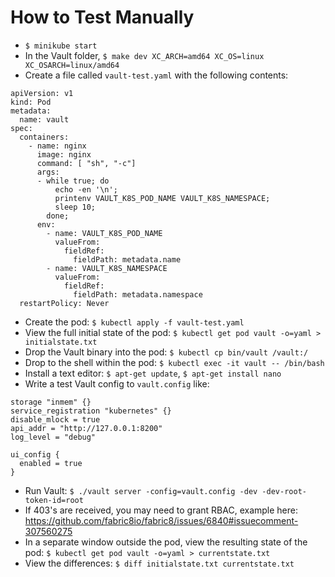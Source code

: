 # How to Test Manually

- `$ minikube start`
- In the Vault folder, `$ make dev XC_ARCH=amd64 XC_OS=linux XC_OSARCH=linux/amd64`
- Create a file called `vault-test.yaml` with the following contents:

```
apiVersion: v1
kind: Pod
metadata:
  name: vault
spec:
  containers:
    - name: nginx
      image: nginx
      command: [ "sh", "-c"]
      args:
      - while true; do
          echo -en '\n';
          printenv VAULT_K8S_POD_NAME VAULT_K8S_NAMESPACE;
          sleep 10;
        done;
      env:
        - name: VAULT_K8S_POD_NAME
          valueFrom:
            fieldRef:
              fieldPath: metadata.name
        - name: VAULT_K8S_NAMESPACE
          valueFrom:
            fieldRef:
              fieldPath: metadata.namespace
  restartPolicy: Never
```

- Create the pod: `$ kubectl apply -f vault-test.yaml`
- View the full initial state of the pod: `$ kubectl get pod vault -o=yaml > initialstate.txt`
- Drop the Vault binary into the pod: `$ kubectl cp bin/vault /vault:/`
- Drop to the shell within the pod: `$ kubectl exec -it vault -- /bin/bash`
- Install a text editor: `$ apt-get update`, `$ apt-get install nano`
- Write a test Vault config to `vault.config` like:

```
storage "inmem" {}
service_registration "kubernetes" {}
disable_mlock = true
api_addr = "http://127.0.0.1:8200"
log_level = "debug"

ui_config {
  enabled = true
}
```

- Run Vault: `$ ./vault server -config=vault.config -dev -dev-root-token-id=root`
- If 403's are received, you may need to grant RBAC, example here: https://github.com/fabric8io/fabric8/issues/6840#issuecomment-307560275
- In a separate window outside the pod, view the resulting state of the pod: `$ kubectl get pod vault -o=yaml > currentstate.txt`
- View the differences: `$ diff initialstate.txt currentstate.txt`
